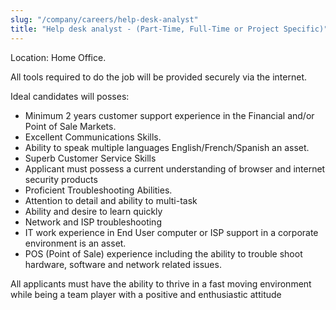 ```yaml
---
slug: "/company/careers/help-desk-analyst"
title: "Help desk analyst - (Part-Time, Full-Time or Project Specific)"
---
```


Location: Home Office.

All tools required to do the job will be provided securely via the internet.

Ideal candidates will posses:

- Minimum 2 years customer support experience in the Financial and/or Point of Sale Markets.
- Excellent Communications Skills.
- Ability to speak multiple languages English/French/Spanish an asset.
- Superb Customer Service Skills
- Applicant must possess a current understanding of browser and internet security products
- Proficient Troubleshooting Abilities.
- Attention to detail and ability to multi-task
- Ability and desire to learn quickly
- Network and ISP troubleshooting
- IT work experience in End User computer or ISP support in a corporate environment is an asset.
- POS (Point of Sale) experience including the ability to trouble shoot hardware, software and network related issues.

All applicants must have the ability to thrive in a fast moving environment while being a team player with a positive and enthusiastic attitude
